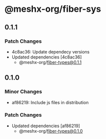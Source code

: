 # @meshx-org/fiber-sys

## 0.1.1

### Patch Changes

- 4c8ac36: Update dependecy versions
- Updated dependencies [4c8ac36]
  - @meshx-org/fiber-types@0.1.1

## 0.1.0

### Minor Changes

- af86219: Include js files in distribution

### Patch Changes

- Updated dependencies [af86219]
  - @meshx-org/fiber-types@0.1.0
